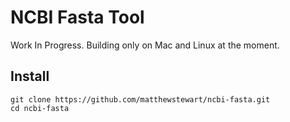 # NCBI Fasta Tool
Work In Progress. Building only on Mac and Linux at the moment.

## Install
```
git clone https://github.com/matthewstewart/ncbi-fasta.git
cd ncbi-fasta
```